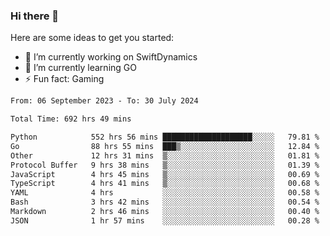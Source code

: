 ### Hi there 👋

Here are some ideas to get you started:

- 🔭 I’m currently working on SwiftDynamics
- 🌱 I’m currently learning GO
-  ⚡ Fun fact: Gaming
  
  <!--
- 👯 I’m looking to collaborate on ...
- 🤔 I’m looking for help with ...
- 💬 Ask me about ...
- 📫 How to reach me: ...
- 😄 Pronouns: ...
-->

<!--START_SECTION:waka-->

```txt
From: 06 September 2023 - To: 30 July 2024

Total Time: 692 hrs 49 mins

Python            552 hrs 56 mins ████████████████████░░░░░   79.81 %
Go                88 hrs 55 mins  ███▒░░░░░░░░░░░░░░░░░░░░░   12.84 %
Other             12 hrs 31 mins  ▒░░░░░░░░░░░░░░░░░░░░░░░░   01.81 %
Protocol Buffer   9 hrs 38 mins   ▒░░░░░░░░░░░░░░░░░░░░░░░░   01.39 %
JavaScript        4 hrs 45 mins   ▒░░░░░░░░░░░░░░░░░░░░░░░░   00.69 %
TypeScript        4 hrs 41 mins   ▒░░░░░░░░░░░░░░░░░░░░░░░░   00.68 %
YAML              4 hrs           ░░░░░░░░░░░░░░░░░░░░░░░░░   00.58 %
Bash              3 hrs 42 mins   ░░░░░░░░░░░░░░░░░░░░░░░░░   00.54 %
Markdown          2 hrs 46 mins   ░░░░░░░░░░░░░░░░░░░░░░░░░   00.40 %
JSON              1 hr 57 mins    ░░░░░░░░░░░░░░░░░░░░░░░░░   00.28 %
```

<!--END_SECTION:waka-->
